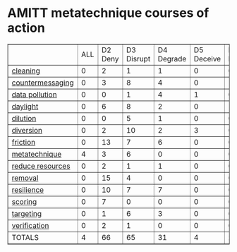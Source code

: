 # AMITT metatechnique courses of action

<table border="1">
<tr>
<td> </td>
    <td>ALL</td>
<td>D2 Deny</td>
<td>D3 Disrupt</td>
<td>D4 Degrade</td>
<td>D5 Deceive</td>
<td>D6 Destroy</td>
<td>D7 Deter</td>
<td>TOTALS</td></tr><tr>
<td><a href="counter_metatag/cleaningcounters.md">cleaning</a></td>
<td>0</td>
<td>2</td>
<td>1</td>
<td>1</td>
<td>0</td>
<td>0</td>
<td>0</td>
<td>4</td>
</tr>
<tr>
<td><a href="counter_metatag/countermessagingcounters.md">countermessaging</a></td>
<td>0</td>
<td>3</td>
<td>8</td>
<td>4</td>
<td>0</td>
<td>1</td>
<td>1</td>
<td>17</td>
</tr>
<tr>
<td><a href="counter_metatag/data pollutioncounters.md">data pollution</a></td>
<td>0</td>
<td>0</td>
<td>1</td>
<td>4</td>
<td>1</td>
<td>0</td>
<td>0</td>
<td>6</td>
</tr>
<tr>
<td><a href="counter_metatag/daylightcounters.md">daylight</a></td>
<td>0</td>
<td>6</td>
<td>8</td>
<td>2</td>
<td>0</td>
<td>1</td>
<td>2</td>
<td>19</td>
</tr>
<tr>
<td><a href="counter_metatag/dilutioncounters.md">dilution</a></td>
<td>0</td>
<td>0</td>
<td>5</td>
<td>1</td>
<td>0</td>
<td>0</td>
<td>0</td>
<td>6</td>
</tr>
<tr>
<td><a href="counter_metatag/diversioncounters.md">diversion</a></td>
<td>0</td>
<td>2</td>
<td>10</td>
<td>2</td>
<td>3</td>
<td>0</td>
<td>0</td>
<td>17</td>
</tr>
<tr>
<td><a href="counter_metatag/frictioncounters.md">friction</a></td>
<td>0</td>
<td>13</td>
<td>7</td>
<td>6</td>
<td>0</td>
<td>0</td>
<td>0</td>
<td>26</td>
</tr>
<tr>
<td><a href="counter_metatag/metatechniquecounters.md">metatechnique</a></td>
<td>4</td>
<td>3</td>
<td>6</td>
<td>0</td>
<td>0</td>
<td>0</td>
<td>3</td>
<td>16</td>
</tr>
<tr>
<td><a href="counter_metatag/reduce resourcescounters.md">reduce resources</a></td>
<td>0</td>
<td>2</td>
<td>1</td>
<td>1</td>
<td>0</td>
<td>0</td>
<td>0</td>
<td>4</td>
</tr>
<tr>
<td><a href="counter_metatag/removalcounters.md">removal</a></td>
<td>0</td>
<td>15</td>
<td>4</td>
<td>0</td>
<td>0</td>
<td>0</td>
<td>0</td>
<td>19</td>
</tr>
<tr>
<td><a href="counter_metatag/resiliencecounters.md">resilience</a></td>
<td>0</td>
<td>10</td>
<td>7</td>
<td>7</td>
<td>0</td>
<td>0</td>
<td>4</td>
<td>28</td>
</tr>
<tr>
<td><a href="counter_metatag/scoringcounters.md">scoring</a></td>
<td>0</td>
<td>7</td>
<td>0</td>
<td>0</td>
<td>0</td>
<td>0</td>
<td>3</td>
<td>10</td>
</tr>
<tr>
<td><a href="counter_metatag/targetingcounters.md">targeting</a></td>
<td>0</td>
<td>1</td>
<td>6</td>
<td>3</td>
<td>0</td>
<td>0</td>
<td>1</td>
<td>11</td>
</tr>
<tr>
<td><a href="counter_metatag/verificationcounters.md">verification</a></td>
<td>0</td>
<td>2</td>
<td>1</td>
<td>0</td>
<td>0</td>
<td>0</td>
<td>0</td>
<td>3</td>
</tr>
<tr>
<td>TOTALS</td>
<td>4</td>
<td>66</td>
<td>65</td>
<td>31</td>
<td>4</td>
<td>2</td>
<td>14</td>
<td>186</td>
</tr>
</table>
